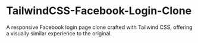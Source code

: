# TailwindCSS-Facebook-Login-Clone
A responsive Facebook login page clone crafted with Tailwind CSS, offering a visually similar experience to the original.

